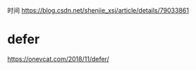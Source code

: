 
时间
https://blog.csdn.net/shenjie_xsj/article/details/79033861



# defer
https://onevcat.com/2018/11/defer/

